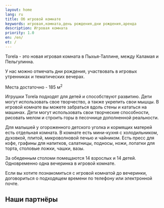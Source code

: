 ```yaml
---
layout: home
lang: ru
title: Об игровой комнате
keywords: игровая,комната,день рождения,дни рождения,аренда
description: Игровая комната
priority: 1.0
en: /en/
et: /
---
```


Torela - это новая игровая комната в Пыхья-Таллине, между Каламая и Пельгулинна.

У нас можно отмечать дни рождения, участвовать в игровых утренниках и тематических вечерах.
 
Места достаточно - 185 м<sup>2</sup>

Игрушки Torela подходят для детей и способствуют развитию. Дети могут использовать свое творчество, а также укрепить свои мышцы. В игровой комнате вы можете забраться вдоль стены и кататься на машинах. Дети могут использовать свои творческие способности, рисовать мелом и строить горы в песочнице дополненной реальности.

Для малышей у огороженного детского уголка и кормящих матерей есть отдельная комната. 
В комнате есть мини-кухня с холодильником, духовкой, плитой, микроволновой печью и чайником. 
Есть пресс для кофе, графины для напитков, салатницы, подносы, ножи, лопатки для торта, столовые ложки, чашки, вазы.

За обеденным столоми помещаются 14 взрослых и 14 детей. Одновременно одна вечеринка в игровой комнате.

Если вы хотите познакомиться с игровой комнатой до вечеринки, договориться о подходящем времени по телефону или электронной почте.

## Наши партнёры
